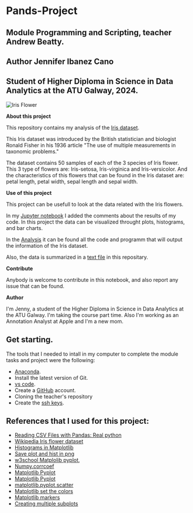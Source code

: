 # Pands-Project
## Module Programming and Scripting, teacher Andrew Beatty.

## Author Jennifer Ibanez Cano

## Student of Higher Diploma in Science in Data Analytics at the ATU Galway, 2024. 

![Iris Flower](https://blogger.googleusercontent.com/img/b/R29vZ2xl/AVvXsEimmGMPw0jM_8xjndEHLKj7Hf5fngvWFOJ6_V4jiFb-U0sCHej3aTu08htye1_BgUBGKfnszHoeI_OLLZVf6NjwaG9oDYyOqkjdjeDajd3zg8VuCLVTzDM8hO2XEnarwQeM-CLvFgAwfNX53GR_HPatNPkUH7-7FAoNgFKjw7ujB9LwW5piE8GIPLjJHw/w531-h291/irir_flowers.png)

**About this project**

This repository contains my analysis of the [Iris dataset](https://archive.ics.uci.edu/dataset/53/iris). 

This Iris dataset was introduced by the British statistician and biologist Ronald Fisher in his 1936 article "The use of multiple measurements in taxonomic problems."

The dataset contains 50 samples of each of the 3 species of Iris flower. This 3 type of flowers are: Iris-setosa, Iris-virginica and Iris-versicolor. And the characteristics of this flowers that can be found in the Iris dataset are: petal length, petal width, sepal length and sepal width. 


**Use of this project**

This project can be usefull to look at the data related with the Iris flowers. 

In my [Jupyter notebook](https://github.com/Jennyicano/Pands-Project/blob/main/iris_data.ipynb) I added the comments about the results of my code. In this project the data can be visualized throught plots, histograms, and bar charts. 

In the [Analysis](https://github.com/Jennyicano/Pands-Project/blob/main/Analysis.py) it can be found all the code and programm that will output the information of the Iris dataset. 

Also, the data is summarized in a [text file](https://github.com/Jennyicano/Pands-Project/blob/main/summary.txt) in this repositary.

**Contribute**

Anybody is welcome to contribute in this notebook, and also report any issue that can be found. 

**Author**

I'm Jenny, a student of the Higher Diploma in Science in Data Analytics at the ATU Galway. I'm taking the course part time. Also I'm working as an Annotation Analyst at Apple and I'm a new mom.

## Get starting.

The tools that I needed to intall in my computer to complete the module tasks and project were the following: 

* [Anaconda](https://www.anaconda.com). 
* Install the latest version of Git.
* [vs code](https://code.visualstudio.com).
* Create a [GitHub](https://github.com) account. 
* Cloning the teacher's repository
* Create the [ssh keys](https://docs.github.com/en/authentication/connecting-to-github-with-ssh/generating-a-new-ssh-key-and-adding-it-to-the-ssh-agent).

## References that I used for this project:

* [Reading CSV Files with Pandas: Real python](https://realpython.com/python-csv/)
* [Wikipedia Iris flower dataset](https://en.wikipedia.org/wiki/Iris_flower_data_set)
* [Histograms in Matplotlib](https://www.datacamp.com/tutorial/histograms-matplotlib#:~:text=It%20is%20a%20type%20of,overlapping%20intervals%20of%20a%20variable.)
* [Save plot and hist in png](https://www.geeksforgeeks.org/how-to-save-a-plot-to-a-file-using-matplotlib/)
* [w3school Matplolib pyplot](https://www.w3schools.com/python/matplotlib_pyplot.asp), 
* [Numpy.corrcoef](https://numpy.org/doc/stable/reference/generated/numpy.corrcoef.html)
* [Matplotlib Pyplot](https://www.w3schools.com/python/matplotlib_pyplot.asp)
* [Matplotlib Pyplot](https://matplotlib.org/stable/api/_as_gen/matplotlib.pyplot.plot.html#matplotlib.pyplot.plot)
* [matplotlib.pyplot.scatter](https://matplotlib.org/stable/api/_as_gen/matplotlib.pyplot.scatter.html)
* [Matplotlib set the colors](https://matplotlib.org/stable/users/explain/colors/colors.html#colors-def)
* [Matplotlib markers](https://matplotlib.org/stable/api/markers_api.html)
* [Creating multiple subplots](https://matplotlib.org/stable/gallery/subplots_axes_and_figures/subplots_demo.html)